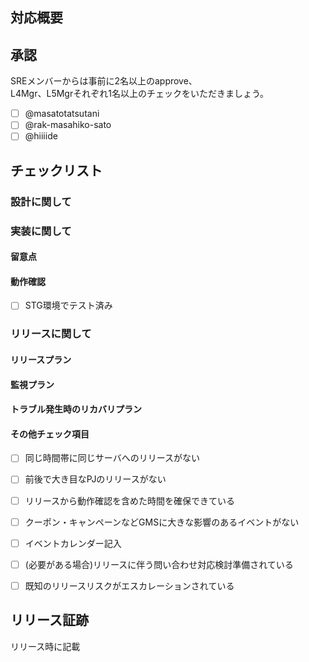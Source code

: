 ## 対応概要

<!--
  title には「何をしたのか」、この description には「なぜ PR をオープンしたのか」あるいは、
  「その PR をオープンしないといけない理由はなにか」を記述してください。
  developブランチへのPRのリンクも張ってください。
-->

## 承認
SREメンバーからは事前に2名以上のapprove、  
L4Mgr、L5Mgrそれぞれ1名以上のチェックをいただきましょう。  
- [ ] @masatotatsutani 
- [ ] @rak-masahiko-sato
- [ ] @hiiiide 

## チェックリスト
### 設計に関して
<!--
  1,「起こってはいけないこと」or「影響範囲」、「できなければいけないこと」を記載してください。
  2, リリースパターンについて記載してください。Ex.段階リリース、メンテナンスの有無
  3, 大幅なコスト（10万/月以上）が発生するかの確認、発生する場合は記載してください。
-->

### 実装に関して
#### 留意点
<!--
  本PR/リリースにおける注意事項を記載してください。
-->

#### 動作確認
<!--
  Staging環境での動作確認できる場合の結果を記載してください。
  上記「起こってはいけないこと」「できなければいけないこと」に沿った検証を行ってください。
  本番でないと確認ができない場合は、stagingとの違いを明記しレビューをいただいてください。
-->
- [ ] STG環境でテスト済み

### リリースに関して
#### リリースプラン
<!--
  1, リリース時の体制、責任者も明記してください。
  2, リリースパターンについても記載してください。Ex.段階リリース、メンテナンスの有無
-->

#### 監視プラン

#### トラブル発生時のリカバリプラン

#### その他チェック項目
- [ ] 同じ時間帯に同じサーバへのリリースがない
- [ ] 前後で大き目なPJのリリースがない
- [ ] リリースから動作確認を含めた時間を確保できている
- [ ] クーポン・キャンペーンなどGMSに大きな影響のあるイベントがない
- [ ] イベントカレンダー記入
- [ ] (必要がある場合)リリースに伴う問い合わせ対応検討準備されている
- [ ] 既知のリリースリスクがエスカレーションされている


## リリース証跡
リリース時に記載
<!--
  リリース時や事後の証跡としてこちらに記載するようにしましょう。
　ex.マネジメントコンソールのスクリーンショット、Jenkinsの実行結果など
-->
